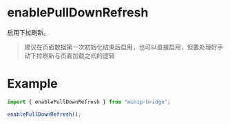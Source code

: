 # enablePullDownRefresh

启用下拉刷新。

> 建议在页面数据第一次初始化结束后启用，也可以直接启用，但要处理好手动下拉刷新与页面加载之间的逻辑

# Example

```typescript
import { enablePullDownRefresh } from "minip-bridge";

enablePullDownRefresh();
```
